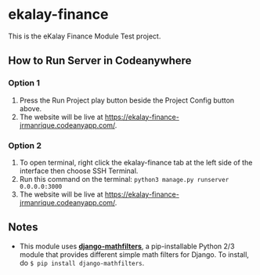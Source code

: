 # ekalay-finance
This is the eKalay Finance Module Test project.

## How to Run Server in Codeanywhere
### Option 1
1. Press the Run Project play button beside the Project Config button above.
2. The website will be live at https://ekalay-finance-jrmanrique.codeanyapp.com/.

### Option 2
1. To open terminal, right click the ekalay-finance tab at the left side of the interface then choose SSH Terminal.
2. Run this command on the terminal: ```python3 manage.py runserver 0.0.0.0:3000```
3. The website will be live at https://ekalay-finance-jrmanrique.codeanyapp.com/.

## Notes
- This module uses **[django-mathfilters](https://github.com/dbrgn/django-mathfilters)**, a pip-installable Python 2/3 module that provides different simple math filters for Django. To install, do ```$ pip install django-mathfilters```.

